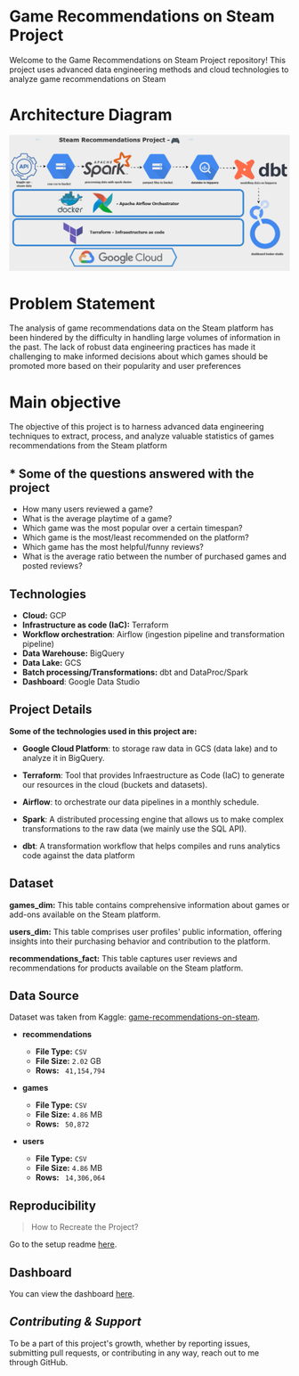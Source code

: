 # Game Recommendations on Steam Project
Welcome to the Game Recommendations on Steam Project repository! This project uses advanced data engineering methods and cloud technologies to analyze game recommendations on Steam

# Architecture Diagram

![alt text](https://github.com/JP2394/steam-recommendations-DE-project/blob/main/assets/architecture/architecture.gif)

# Problem Statement
The analysis of game recommendations data on the Steam platform has been hindered by the difficulty in handling large volumes of information in the past. The lack of robust data engineering practices has made it challenging to make informed decisions about which games should be promoted more based on their popularity and user preferences 

# Main objective
The objective of this project is to harness advanced data engineering techniques to extract, process, and analyze valuable statistics  of  games recommendations from the Steam platform

## * Some of the questions answered with the project

* How many users reviewed a game?
* What is the average playtime of a game?
* Which game was the most popular over a certain timespan?
* Which game is the most/least recommended on the platform?
* Which game has the most helpful/funny reviews? 
* What is the average ratio between the number of purchased games and posted reviews?


## Technologies
- **Cloud:** GCP
- **Infrastructure as code (IaC):** Terraform
- **Workflow orchestration**: Airflow (ingestion pipeline and transformation pipeline)
-   **Data Warehouse:** BigQuery
- **Data Lake:** GCS
- **Batch processing/Transformations:** dbt and DataProc/Spark 
- **Dashboard**: Google Data Studio

## Project Details

**Some of the technologies used in this project are:**

* **Google Cloud Platform**: to storage raw data in GCS (data lake) and to analyze it in BigQuery.

*  **Terraform**: Tool that provides Infraestructure as Code (IaC) to generate our resources in the cloud (buckets and datasets).

* **Airflow**: to orchestrate our data pipelines in a monthly schedule.

* **Spark**: A distributed processing engine that allows us to make complex transformations to the raw data (we mainly use the SQL API).

* **dbt**: A transformation workflow that helps compiles and runs analytics code against the data platform

## Dataset

**games_dim:** This table contains comprehensive information about games or add-ons available on the Steam platform. 

**users_dim:** This table comprises user profiles' public information, offering insights into their purchasing behavior and contribution to the platform.

**recommendations_fact:** This table captures user reviews and recommendations for products available on the Steam platform.


## Data Source

Dataset was taken from Kaggle: [game-recommendations-on-steam](https://www.kaggle.com/datasets/antonkozyriev/game-recommendations-on-steam).

 - **recommendations**
    - **File Type:** `CSV`
    - **File Size:** `2.02` GB
    - **Rows:** ` 41,154,794`

 - **games**
    - **File Type:** `CSV`
    - **File Size:** `4.86` MB
    - **Rows:** ` 50,872`

 - **users**
    - **File Type:** `CSV`
    - **File Size:** `4.86` MB
    - **Rows:** ` 14,306,064`


## Reproducibility 
>How to Recreate the Project? 

Go to the setup readme [here](/setup/README.md).


## Dashboard
You can view the dashboard [here](https://lookerstudio.google.com/reporting/2ccdf5bd-655e-4f15-9229-0dc7f072f6cb).

## _Contributing & Support_
To be a part of this project's growth, whether by reporting issues, submitting pull requests, or contributing in any way, reach out to me through GitHub.

